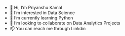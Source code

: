 - 👋 Hi, I’m Priyanshu Kamal
- 👀 I’m interested in Data Science
- 🌱 I’m currently learning Python
- 💞️ I’m looking to collaborate on Data Analytics Projects
- 📫 You can reach me through Linkdin

<!---
PR1Y4N5HU/PR1Y4N5HU is a ✨ special ✨ repository because its `README.md` (this file) appears on your GitHub profile.
You can click the Preview link to take a look at your changes.
--->
